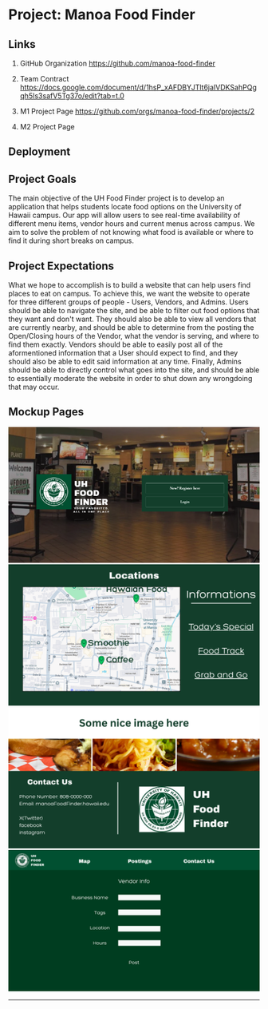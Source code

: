 # Project: Manoa Food Finder

## Links
1. GitHub Organization
  https://github.com/manoa-food-finder

2. Team Contract
https://docs.google.com/document/d/1hsP_xAFDBYJTlt6jaIVDKSahPQgqh5Is3safV5Tg37o/edit?tab=t.0

3. M1 Project Page
https://github.com/orgs/manoa-food-finder/projects/2
4. M2 Project Page

## Deployment

## Project Goals
The main objective of the UH Food Finder project is to develop an application that helps students locate food options on the University of Hawaii campus. Our app will allow users to see real-time availability of different menu items, vendor hours and current menus across campus. We aim to solve the problem of not knowing what food is available or where to find it during short breaks on campus. 


## Project Expectations
What we hope to accomplish is to build a website that can help users find places to eat on campus. To achieve this, we want the website to operate for three different groups of people - Users, Vendors, and Admins. Users should be able to navigate the site, and be able to filter out food options that they want and don't want. They should also be able to view all vendors that are currently nearby, and should be able to determine from the posting the Open/Closing hours of the Vendor, what the vendor is serving, and where to find them exactly. Vendors should be able to easily post all of the aformentioned information that a User should expect to find, and they should also be able to edit said information at any time. Finally, Admins should be able to directly control what goes into the site, and should be able to essentially moderate the website in order to shut down any wrongdoing that may occur.


## Mockup Pages
<img src="./images/Home.png" class="img-fluid rounded mx-auto d-block" style="width: 600px;" alt="Home">

<img src="./images/Locations.png" class="img-fluid rounded mx-auto d-block" style="width: 600px;" alt="Locations">

<img src="./images/footer.png" class="img-fluid rounded mx-auto d-block" style="width: 600px;" alt="Footer">

<img src="./images/Vendor_Info.png" class="img-fluid rounded mx-auto d-block" style="width: 600px;" alt="Vendor Info">

---
